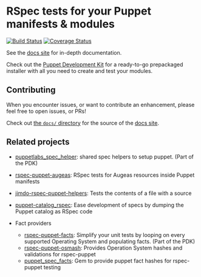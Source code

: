 # RSpec tests for your Puppet manifests & modules
[![Build Status](https://travis-ci.org/rodjek/rspec-puppet.svg?branch=master)](https://travis-ci.org/rodjek/rspec-puppet)
[![Coverage Status](https://coveralls.io/repos/rodjek/rspec-puppet/badge.svg?branch=master)](https://coveralls.io/r/rodjek/rspec-puppet?branch=master)


See the [docs site](http://rspec-puppet.com/) for in-depth documentation.

Check out the [Puppet Development Kit](https://puppet.com/docs/pdk/1.x/pdk.html) for a ready-to-go prepackaged installer with all you need to create and test your modules.

## Contributing

When you encounter issues, or want to contribute an enhancement, please feel free to open issues, or PRs!

Check out [the `docs/` directory](https://github.com/rodjek/rspec-puppet/tree/master/docs) for the source of the [docs site](http://rspec-puppet.com/).

## Related projects

* [puppetlabs_spec_helper](https://github.com/puppetlabs/puppetlabs_spec_helper): shared spec helpers to setup puppet. (Part of the PDK)
* [rspec-puppet-augeas](https://github.com/domcleal/rspec-puppet-augeas): RSpec tests for Augeas resources inside Puppet manifests
* [jimdo-rspec-puppet-helpers](https://github.com/Jimdo/jimdo-rspec-puppet-helpers): Tests the contents of a file with a source
* [puppet-catalog_rspec](https://github.com/enterprisemodules/puppet-catalog_rspec): Ease development of specs by dumping the Puppet catalog as RSpec code

* Fact providers
  * [rspec-puppet-facts](https://github.com/mcanevet/rspec-puppet-facts): Simplify your unit tests by looping on every supported Operating System and populating facts. (Part of the PDK)
  * [rspec-puppet-osmash](https://github.com/Aethylred/rspec-puppet-osmash): Provides Operation System hashes and validations for rspec-puppet
  * [puppet_spec_facts](https://github.com/danieldreier/puppet_spec_facts): Gem to provide puppet fact hashes for rspec-puppet testing
